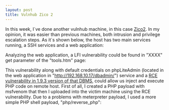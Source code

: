 ```yaml
---
layout: post
title: Vulnhub Zico 2
---
```

In this week, I´ve done another vulnhub machine, in this case [Zico2](https://www.vulnhub.com/entry/zico2-1,210/). In my opinion, it was easier than previous machines, both intrusion and privilege escalation steps. As it´s shown below, the host has two main services running, a SSH services and a web application: 

Analyzing the web application, a LFI vulnerability could be found in "XXXX" get parameter of the "tools.htm" page:

This vulnerability along with default credentials on phpLiteAdmin (located in the web application in "http://192.168.10.17/dbadmin/") service and a [RCE vulnerability in 1.9.3 version of that DBMS](https://www.exploit-db.com/exploits/24044/), could allow us inject and execute PHP code on remote host. First of all, I created a PHP payload with msfvenom that then I uploaded into the victim machine using the RCE vulnerability. Due to a problems with meterpreter payload, I used a more simple PHP shell payload, "php/reverse_php":
